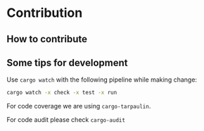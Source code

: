 # Contribution

## How to contribute

## Some tips for development

Use `cargo watch` with the following pipeline while making change:

```sh
cargo watch -x check -x test -x run
```

For code coverage we are using `cargo-tarpaulin`.

For code audit please check `cargo-audit` 